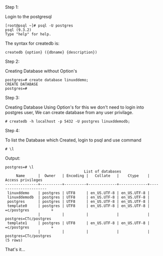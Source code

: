 Step 1:

Login to the postgresql

```
[root@psql ~]# psql -U postgres
psql (9.3.2)
Type "help" for help.
```

The syntax for createdb is:

```
createdb {option} ({dbname} {description})
```

Step 2:

Creating Database without Option's

```
postgres=# create database linuxddemo;
CREATE DATABASE
postgres=# 
```

Step 3:

Creating Database Using Option's
for this we don't need to login into postgres user, We can create database from any user privilage.

```
# createdb -h localhost -p 5432 -U postgres linuxddemodb;
```

Step 4:

To list the Database which Created, login to psql and use command 

```
# \l
```

Output:

```
postgres=# \l
                                    List of databases
     Name      |  Owner   | Encoding |   Collate   |    Ctype    |   Access privileges   
---------------+----------+----------+-------------+-------------+-----------------------
 linuxddemo    | postgres | UTF8     | en_US.UTF-8 | en_US.UTF-8 | 
 linuxddemodb  | postgres | UTF8     | en_US.UTF-8 | en_US.UTF-8 | 
 postgres      | postgres | UTF8     | en_US.UTF-8 | en_US.UTF-8 | 
 template0     | postgres | UTF8     | en_US.UTF-8 | en_US.UTF-8 | =c/postgres          +
               |          |          |             |             | postgres=CTc/postgres
 template1     | postgres | UTF8     | en_US.UTF-8 | en_US.UTF-8 | =c/postgres          +
               |          |          |             |             | postgres=CTc/postgres
(5 rows)
```

That's it...
